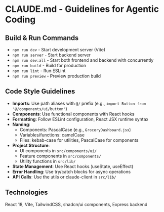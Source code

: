 # CLAUDE.md - Guidelines for Agentic Coding

## Build & Run Commands
- `npm run dev` - Start development server (Vite)
- `npm run server` - Start backend server
- `npm run dev:all` - Start both frontend and backend with concurrently
- `npm run build` - Build for production
- `npm run lint` - Run ESLint
- `npm run preview` - Preview production build

## Code Style Guidelines
- **Imports**: Use path aliases with `@/` prefix (e.g., `import Button from '@/components/ui/button'`)
- **Components**: Use functional components with React hooks
- **Formatting**: Follow ESLint configuration, React JSX runtime syntax
- **Naming**:
  - Components: PascalCase (e.g., `GroceryDashboard.jsx`)
  - Variables/functions: camelCase
  - Files: kebab-case for utilities, PascalCase for components
- **Project Structure**:
  - UI components in `src/components/ui/`
  - Feature components in `src/components/`
  - Utility functions in `src/lib/`
- **State Management**: Use React hooks (useState, useEffect)
- **Error Handling**: Use try/catch blocks for async operations
- **API Calls**: Use the utils or claude-client in `src/lib/`

## Technologies
React 18, Vite, TailwindCSS, shadcn/ui components, Express backend